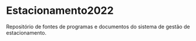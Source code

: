 # Estacionamento2022
Repositório de fontes de programas e documentos do sistema de gestão de estacionamento.
